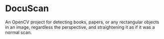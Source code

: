 # DocuScan
An OpenCV project for detecting books, papers, or any rectangular objects in an image, regardless the perspective, and straightening it as if it was a normal scan.
